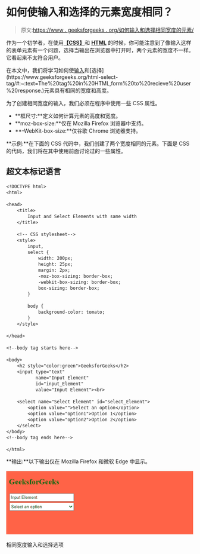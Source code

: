# 如何使输入和选择的元素宽度相同？

> 原文:[https://www . geeksforgeeks . org/如何输入和选择相同宽度的元素/](https://www.geeksforgeeks.org/how-to-make-input-and-select-elements-to-be-same-width/)

作为一个初学者，在使用[**【CSS】**](https://www.geeksforgeeks.org/css-tutorials/)和 [**HTML**](https://www.geeksforgeeks.org/html-tutorials/) 的时候，你可能注意到了像输入这样的表单元素有一个问题，选择当输出在浏览器中打开时，两个元素的宽度不一样。它看起来不太符合用户。

在本文中，我们将学习如何使[输入](https://www.geeksforgeeks.org/html-input-tag/#:~:text=In%20HTML%2C%20the%20input%20field,element%20which%20only%20contains%20attributes.)和[选择](https://www.geeksforgeeks.org/html-select-tag/#:~:text=The%20tag%20in%20HTML,form%20to%20recieve%20user%20response.)元素具有相同的宽度和高度。

为了创建相同宽度的输入，我们必须在程序中使用一些 CSS 属性。

*   **框尺寸:**定义如何计算元素的高度和宽度。
*   **moz-box-size:**仅在 Mozilla Firefox 浏览器中支持。
*   **-WebKit-box-size:**仅谷歌 Chrome 浏览器支持。

**示例:**在下面的 CSS 代码中，我们创建了两个宽度相同的元素。下面是 CSS 的代码，我们将在其中使用前面讨论过的一些属性。

## 超文本标记语言

```htmlhtml
<!DOCTYPE html>
<html>

<head>
    <title>
        Input and Select Elements with same width
    </title>

    <!-- CSS stylesheet-->
    <style>
        input,
        select {
            width: 200px;
            height: 25px;
            margin: 2px;
            -moz-box-sizing: border-box;
            -webkit-box-sizing: border-box;
            box-sizing: border-box;
        }

        body {
            background-color: tomato;
        }
    </style>

</head>

<!--body tag starts here-->

<body>
    <h2 style="color:green">GeeksforGeeks</h2>
    <input type="text" 
           name="Input Element" 
           id="input_Element" 
           value="Input Element"><br>

    <select name="Select Element" id="select_Element">
        <option value="">Select an option</option>
        <option value="option1">Option 1</option>
        <option value="option2">Option 2</option>
    </select>
</body>
<!--body tag ends here-->

</html>
```

**输出:**以下输出仅在 Mozilla Firefox 和微软 Edge 中显示。

![](img/86104a298f89dcd12f350bd70d2a7d83.png)

相同宽度输入和选择选项